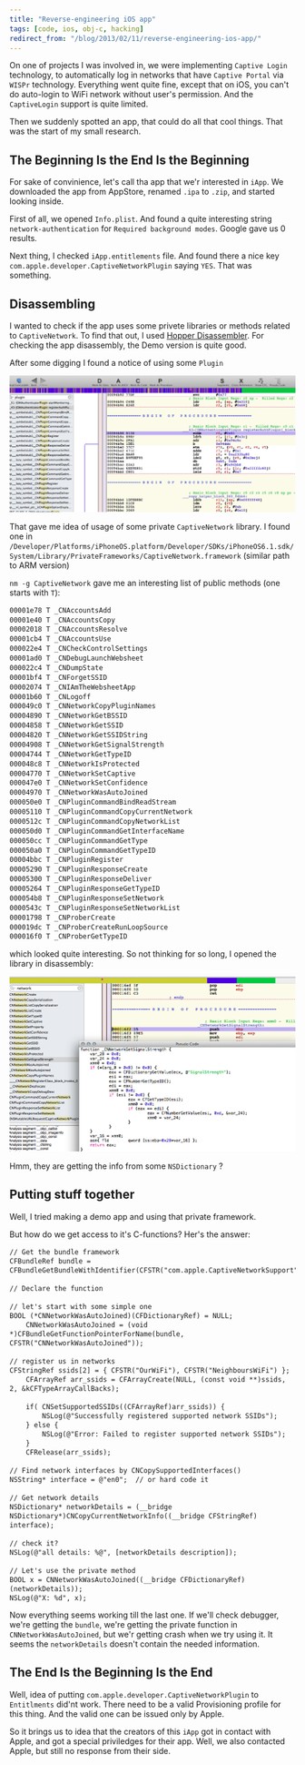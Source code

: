 ```yaml
---
title: "Reverse-engineering iOS app"
tags: [code, ios, obj-c, hacking]
redirect_from: "/blog/2013/02/11/reverse-engineering-ios-app/"
---
```


On one of projects I was involved in, we were implementing `Captive Login` technology, to automatically log in networks that have `Captive Portal` via `WISPr` technology. Everything went quite fine, except that on iOS, you can't do auto-login to WiFi network without user's permission. And the `CaptiveLogin` support is quite limited.

Then we suddenly spotted an app, that could do all that cool things. That was the start of my small research.

## The Beginning Is the End Is the Beginning

For sake of convinience, let's call tha app that we'r interested in `iApp`. We downloaded the app from AppStore, renamed `.ipa` to `.zip`, and started looking inside.

First of all, we opened `Info.plist`. And found a quite interesting string `network-authentication` for `Required background modes`. Google gave us 0 results.

Next thing, I checked `iApp.entitlements` file. And found there a nice key `com.apple.developer.CaptiveNetworkPlugin` saying `YES`. That was something.



## Disassembling

I wanted to check if the app uses some privete libraries or methods related to `CaptiveNetwork`. To find that out, I used [Hopper Disassembler](http://hopperapp.com). For checking the app disassembly, the Demo version is quite good.

After some digging I found a notice of using some `Plugin`

![](/images/2013-02-11/1.png)

That gave me idea of usage of some private `CaptiveNetwork` library. I found one in `/Developer/Platforms/iPhoneOS.platform/Developer/SDKs/iPhoneOS6.1.sdk/System/Library/PrivateFrameworks/CaptiveNetwork.framework` (similar path to ARM version)

`nm -g CaptiveNetwork` gave me an interesting list of public methods (one starts with `T`):

``` bash
00001e78 T _CNAccountsAdd
00001e40 T _CNAccountsCopy
00002018 T _CNAccountsResolve
00001cb4 T _CNAccountsUse
000022e4 T _CNCheckControlSettings
00001ad0 T _CNDebugLaunchWebsheet
000022c4 T _CNDumpState
00001bf4 T _CNForgetSSID
00002074 T _CNIAmTheWebsheetApp
00001b60 T _CNLogoff
000049c0 T _CNNetworkCopyPluginNames
00004890 T _CNNetworkGetBSSID
00004858 T _CNNetworkGetSSID
00004820 T _CNNetworkGetSSIDString
00004908 T _CNNetworkGetSignalStrength
00004744 T _CNNetworkGetTypeID
000048c8 T _CNNetworkIsProtected
00004770 T _CNNetworkSetCaptive
000047e0 T _CNNetworkSetConfidence
00004970 T _CNNetworkWasAutoJoined
000050e0 T _CNPluginCommandBindReadStream
00005110 T _CNPluginCommandCopyCurrentNetwork
0000512c T _CNPluginCommandCopyNetworkList
000050d0 T _CNPluginCommandGetInterfaceName
000050cc T _CNPluginCommandGetType
000050a0 T _CNPluginCommandGetTypeID
00004bbc T _CNPluginRegister
00005290 T _CNPluginResponseCreate
00005300 T _CNPluginResponseDeliver
00005264 T _CNPluginResponseGetTypeID
000054b8 T _CNPluginResponseSetNetwork
0000543c T _CNPluginResponseSetNetworkList
00001798 T _CNProberCreate
000019dc T _CNProberCreateRunLoopSource
000016f0 T _CNProberGetTypeID
```


which looked quite interesting. So not thinking for so long, I opened the library in disassembly:

![](/images/2013-02-11/2.png)

Hmm, they are getting the info from some `NSDictionary` ?

## Putting stuff together

Well, I tried making a demo app and using that private framework.

But how do we get access to it's C-functions? Her's the answer:

``` objc
// Get the bundle framework
CFBundleRef bundle = CFBundleGetBundleWithIdentifier(CFSTR("com.apple.CaptiveNetworkSupport"));

// Declare the function

// let's start with some simple one
BOOL (*CNNetworkWasAutoJoined)(CFDictionaryRef) = NULL;
    CNNetworkWasAutoJoined = (void *)CFBundleGetFunctionPointerForName(bundle, CFSTR("CNNetworkWasAutoJoined"));

// register us in networks
CFStringRef ssids[2] = { CFSTR("OurWiFi"), CFSTR("NeighboursWiFi") };
    CFArrayRef arr_ssids = CFArrayCreate(NULL, (const void **)ssids, 2, &kCFTypeArrayCallBacks);

    if( CNSetSupportedSSIDs((CFArrayRef)arr_ssids)) {
        NSLog(@"Successfully registered supported network SSIDs");
    } else {
        NSLog(@"Error: Failed to register supported network SSIDs");
    }
    CFRelease(arr_ssids);

// Find network interfaces by CNCopySupportedInterfaces()
NSString* interface = @"en0";  // or hard code it

// Get network details
NSDictionary* networkDetails = (__bridge NSDictionary*)CNCopyCurrentNetworkInfo((__bridge CFStringRef) interface);

// check it?
NSLog(@"all details: %@", [networkDetails description]);

// Let's use the private method
BOOL x = CNNetworkWasAutoJoined((__bridge CFDictionaryRef)(networkDetails));
NSLog(@"X: %d", x);
```


Now everything seems working till the last one. If we'll check debugger, we're getting the `bundle`, we're getting the private function in `CNNetworkWasAutoJoined`, but we'r getting crash when we try using it. It seems the `networkDetails` doesn't contain the needed information.

## The End Is the Beginning Is the End

Well, idea of putting `com.apple.developer.CaptiveNetworkPlugin` to `Entitlments` did'nt work. There need to be a valid Provisioning profile for this thing. And the valid one can be issued only by Apple.

So it brings us to idea that the creators of this `iApp`
 got in contact with Apple, and got a special priviledges for their app. Well, we also contacted Apple, but still no response from their side.
